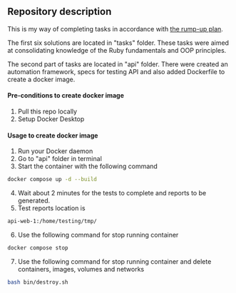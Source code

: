 ## Repository description
This is my way of completing tasks in accordance with [the rump-up plan](https://confluence.softserveinc.com/display/CiscoArrAy/Rump-up+plan+K.Belenova).

The first six solutions are located in "tasks" folder. These tasks were aimed at consolidating knowledge of the Ruby fundamentals and OOP principles.

The second part of tasks are located in "api" folder. There were created an automation framework, specs for testing API and also added Dockerfile to create a docker image.

#### Pre-conditions to create docker image 
1. Pull this repo locally
2. Setup Docker Desktop

#### Usage to create docker image 
1. Run your Docker daemon
2. Go to "api" folder in terminal
3. Start the container with the following command 
```bash
docker compose up -d --build
```
4. Wait about 2 minutes for the tests to complete and reports to be generated.
5. Test reports location is  
```bash
api-web-1:/home/testing/tmp/
```
6. Use the following command for stop running container 
```bash
docker compose stop
``` 
7. Use the following command for stop running container and delete containers, images, volumes and networks
```bash
bash bin/destroy.sh
```
